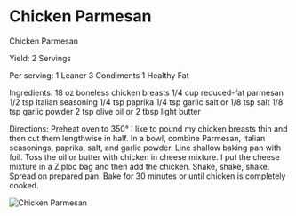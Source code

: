 # Chicken Parmesan

Chicken Parmesan

Yield: 2 Servings

Per serving:
1 Leaner
3 Condiments
1 Healthy Fat

Ingredients:
18 oz boneless chicken breasts
1/4 cup reduced-fat parmesan
1/2 tsp Italian seasoning
1/4 tsp paprika
1/4 tsp garlic salt or 1/8 tsp salt
1/8 tsp garlic powder
2 tsp olive oil or 2 tbsp light
butter

Directions:
Preheat oven to 350°
I like to pound my chicken breasts thin and then cut them lengthwise in half.
In a bowl, combine Parmesan, Italian seasonings, paprika, salt, and garlic powder. Line shallow baking pan with foil. Toss the oil or butter with chicken in cheese mixture. I put the cheese mixture in a Ziploc bag and then add the chicken.
Shake, shake, shake. Spread on prepared pan.
Bake for 30 minutes or until chicken is completely cooked.

![Chicken Parmesan](/images/Chicken%20Parmesan.png)

